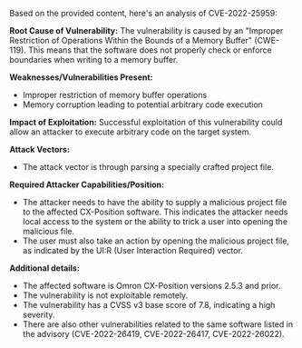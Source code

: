 Based on the provided content, here's an analysis of CVE-2022-25959:

**Root Cause of Vulnerability:**
The vulnerability is caused by an "Improper Restriction of Operations Within the Bounds of a Memory Buffer" (CWE-119). This means that the software does not properly check or enforce boundaries when writing to a memory buffer.

**Weaknesses/Vulnerabilities Present:**
- Improper restriction of memory buffer operations
- Memory corruption leading to potential arbitrary code execution

**Impact of Exploitation:**
Successful exploitation of this vulnerability could allow an attacker to execute arbitrary code on the target system.

**Attack Vectors:**
- The attack vector is through parsing a specially crafted project file.

**Required Attacker Capabilities/Position:**
- The attacker needs to have the ability to supply a malicious project file to the affected CX-Position software. This indicates the attacker needs local access to the system or the ability to trick a user into opening the malicious file.
- The user must also take an action by opening the malicious project file, as indicated by the UI:R (User Interaction Required) vector.

**Additional details:**

- The affected software is Omron CX-Position versions 2.5.3 and prior.
- The vulnerability is not exploitable remotely.
- The vulnerability has a CVSS v3 base score of 7.8, indicating a high severity.
- There are also other vulnerabilities related to the same software listed in the advisory (CVE-2022-26419, CVE-2022-26417, CVE-2022-26022).